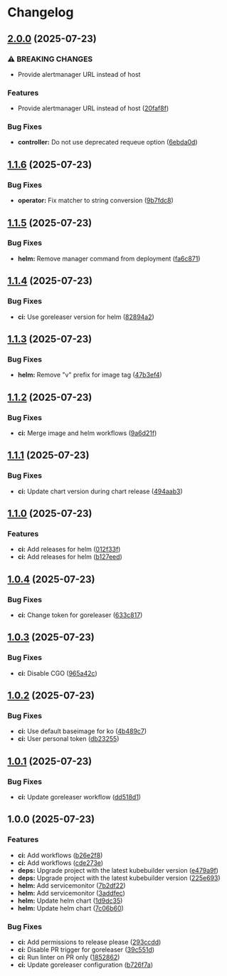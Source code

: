 # Changelog

## [2.0.0](https://github.com/silence-operator/silence-operator/compare/v1.1.6...v2.0.0) (2025-07-23)


### ⚠ BREAKING CHANGES

* Provide alertmanager URL instead of host

### Features

* Provide alertmanager URL instead of host ([20faf8f](https://github.com/silence-operator/silence-operator/commit/20faf8f98be763395e77864d1e940c6212a6aeda))


### Bug Fixes

* **controller:** Do not use deprecated requeue option ([6ebda0d](https://github.com/silence-operator/silence-operator/commit/6ebda0dcd6cfefbed90d15567de270b41cb8d827))

## [1.1.6](https://github.com/silence-operator/silence-operator/compare/v1.1.5...v1.1.6) (2025-07-23)


### Bug Fixes

* **operator:** Fix matcher to string conversion ([9b7fdc8](https://github.com/silence-operator/silence-operator/commit/9b7fdc833dbc956a920f617a953f60bdb9a6b6f5))

## [1.1.5](https://github.com/silence-operator/silence-operator/compare/v1.1.4...v1.1.5) (2025-07-23)


### Bug Fixes

* **helm:** Remove manager command from deployment ([fa6c871](https://github.com/silence-operator/silence-operator/commit/fa6c8713424b94588fb49d351b4f6be9186c0225))

## [1.1.4](https://github.com/silence-operator/silence-operator/compare/v1.1.3...v1.1.4) (2025-07-23)


### Bug Fixes

* **ci:** Use goreleaser version for helm ([82894a2](https://github.com/silence-operator/silence-operator/commit/82894a24b81745e6a31d58d98231310633c22ddd))

## [1.1.3](https://github.com/silence-operator/silence-operator/compare/v1.1.2...v1.1.3) (2025-07-23)


### Bug Fixes

* **helm:** Remove "v" prefix for image tag ([47b3ef4](https://github.com/silence-operator/silence-operator/commit/47b3ef470844d349b8d2ebdbef8918e8403a02f9))

## [1.1.2](https://github.com/silence-operator/silence-operator/compare/v1.1.1...v1.1.2) (2025-07-23)


### Bug Fixes

* **ci:** Merge image and helm workflows ([9a6d21f](https://github.com/silence-operator/silence-operator/commit/9a6d21fe52fae228deee06696daef24db0fb06b2))

## [1.1.1](https://github.com/silence-operator/silence-operator/compare/v1.1.0...v1.1.1) (2025-07-23)


### Bug Fixes

* **ci:** Update chart version during chart release ([494aab3](https://github.com/silence-operator/silence-operator/commit/494aab39cac2e78f018a40f45d3be17eec136fc5))

## [1.1.0](https://github.com/silence-operator/silence-operator/compare/v1.0.4...v1.1.0) (2025-07-23)


### Features

* **ci:** Add releases for helm ([012f33f](https://github.com/silence-operator/silence-operator/commit/012f33f6df2894976023ae791d554092184acd67))
* **ci:** Add releases for helm ([b127eed](https://github.com/silence-operator/silence-operator/commit/b127eed903d5cb28fbeaacd6ea4d043687bb87d1))

## [1.0.4](https://github.com/silence-operator/silence-operator/compare/v1.0.3...v1.0.4) (2025-07-23)


### Bug Fixes

* **ci:** Change token for goreleaser ([633c817](https://github.com/silence-operator/silence-operator/commit/633c81705beaa8e16afe5b1aa2a8d6438198f142))

## [1.0.3](https://github.com/silence-operator/silence-operator/compare/v1.0.2...v1.0.3) (2025-07-23)


### Bug Fixes

* **ci:** Disable CGO ([965a42c](https://github.com/silence-operator/silence-operator/commit/965a42cc2a0bbfefa0f5b50871d0df45164ae9ce))

## [1.0.2](https://github.com/silence-operator/silence-operator/compare/v1.0.1...v1.0.2) (2025-07-23)


### Bug Fixes

* **ci:** Use default baseimage for ko ([4b489c7](https://github.com/silence-operator/silence-operator/commit/4b489c7916f13920d497c299e0e724a6168968d0))
* **ci:** User personal token ([db23255](https://github.com/silence-operator/silence-operator/commit/db232555aa2a1bdaae3fce31d18770a690080f37))

## [1.0.1](https://github.com/silence-operator/silence-operator/compare/v1.0.0...v1.0.1) (2025-07-23)


### Bug Fixes

* **ci:** Update goreleaser workflow ([dd518d1](https://github.com/silence-operator/silence-operator/commit/dd518d119c79a7f925f67c82dd089616037edfd7))

## 1.0.0 (2025-07-23)


### Features

* **ci:** Add workflows ([b26e2f8](https://github.com/silence-operator/silence-operator/commit/b26e2f8157861a1d74d5f379ceaaddc1f7f6e5c4))
* **ci:** Add workflows ([cde273e](https://github.com/silence-operator/silence-operator/commit/cde273ee85844339f645b6d8005fb7271051c8bf))
* **deps:** Upgrade project with the latest kubebuilder version ([e479a9f](https://github.com/silence-operator/silence-operator/commit/e479a9f0ae35885753130abb2b0a560a971150f9))
* **deps:** Upgrade project with the latest kubebuilder version ([225e693](https://github.com/silence-operator/silence-operator/commit/225e69313aa965b58c40a85deb9cbd5ad60276b8))
* **helm:** Add servicemonitor ([7b2df22](https://github.com/silence-operator/silence-operator/commit/7b2df22ab4cd2ca12e7d8e5c0858e4129b9078ef))
* **helm:** Add servicemonitor ([3addfec](https://github.com/silence-operator/silence-operator/commit/3addfec346a863e38cea2d8a50beab505adb349e))
* **helm:** Update helm chart ([1d9dc35](https://github.com/silence-operator/silence-operator/commit/1d9dc358160ffe917202bb8af0281379b33b1f49))
* **helm:** Update helm chart ([7c06b60](https://github.com/silence-operator/silence-operator/commit/7c06b60a3239c41b7b3ec7d2ac15e5e9287a7b49))


### Bug Fixes

* **ci:** Add permissions to release please ([293ccdd](https://github.com/silence-operator/silence-operator/commit/293ccdd55af960dc252ce8666b8d6cd21380838b))
* **ci:** Disable PR trigger for goreleaser ([39c551d](https://github.com/silence-operator/silence-operator/commit/39c551da8cafa2bfb0803c04adcd5aa00625c58b))
* **ci:** Run linter on PR only ([1852862](https://github.com/silence-operator/silence-operator/commit/1852862047c5887d4178e07880fc6f0a7875b691))
* **ci:** Update goreleaser configuration ([b726f7a](https://github.com/silence-operator/silence-operator/commit/b726f7a155dc3aa28b1ac42c4fff0c48637af122))
